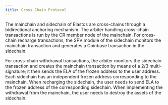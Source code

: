 ```yaml
---
title: Cross Chain Protocol
---
```


The mainchain and sidechain of Elastos are cross-chains through a bidirectional anchoring mechanism. The arbiter handling cross-chain transactions is run by the CR member node of the mainchain. For cross-chain recharge transactions, the SPV module of the sidechain monitors the mainchain transaction and generates a Coinbase transaction in the sidechain.

For cross-chain withdrawal transactions, the arbiter monitors the sidechain transaction and creates the mainchain transaction by means of a 2/3 multi-signature; it then sends the ELA of the frozen address to the user address. Each sidechain has an independent frozen address corresponding to the mainchain. When recharging the sidechain, the user needs to send ELA to the frozen address of the corresponding sidechain. When implementing the withdrawal from the mainchain, the user needs to destroy the assets of the sidechain.

